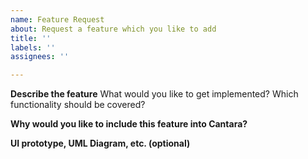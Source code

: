 ```yaml
---
name: Feature Request
about: Request a feature which you like to add
title: ''
labels: ''
assignees: ''

---
```


**Describe the feature**
What would you like to get implemented?
Which functionality should be covered?

**Why would you like to include this feature into Cantara?**

**UI prototype, UML Diagram, etc. (optional)**
